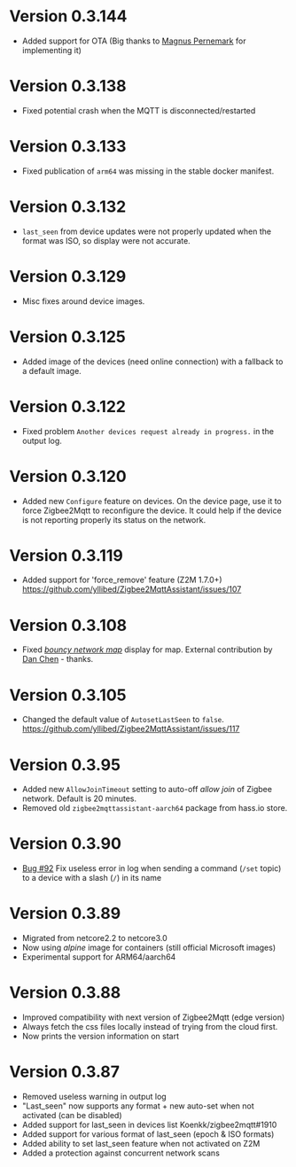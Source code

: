 # Version 0.3.144
- Added support for OTA (Big thanks to [Magnus Pernemark](https://github.com/magpern) for implementing it)

# Version 0.3.138
- Fixed potential crash when the MQTT is disconnected/restarted

# Version 0.3.133
- Fixed publication of `arm64` was missing in the stable docker manifest.

# Version 0.3.132
- `last_seen` from device updates were not properly updated when the format was ISO, so display were not accurate.

# Version 0.3.129
- Misc fixes around device images.

# Version 0.3.125
* Added image of the devices (need online connection) with a fallback to a default image.

# Version 0.3.122
* Fixed problem `Another devices request already in progress.` in the output log.

# Version 0.3.120
* Added new `Configure` feature on devices. On the device page, use it to force Zigbee2Mqtt to reconfigure the device. It could help if the device is not reporting properly its status on the network.

# Version 0.3.119
* Added support for 'force_remove' feature (Z2M 1.7.0+) <https://github.com/yllibed/Zigbee2MqttAssistant/issues/107>

# Version 0.3.108
* Fixed [_bouncy network map_](https://github.com/yllibed/Zigbee2MqttAssistant/issues/120) display for map. External contribution by [Dan Chen](https://github.com/djchen) - thanks.

# Version 0.3.105
* Changed the default value of `AutosetLastSeen` to `false`. <https://github.com/yllibed/Zigbee2MqttAssistant/issues/117>

# Version 0.3.95
* Added new `AllowJoinTimeout` setting to auto-off _allow join_ of Zigbee network. Default is 20 minutes.
* Removed old `zigbee2mqttassistant-aarch64` package from hass.io store.

# Version 0.3.90
* [Bug #92](https://github.com/yllibed/Zigbee2MqttAssistant/issues/92) Fix useless error in log when sending a command (`/set` topic) to a device with a slash (`/`) in its name

# Version 0.3.89
* Migrated from netcore2.2 to netcore3.0
* Now using _alpine_ image for containers (still official Microsoft images)
* Experimental support for ARM64/aarch64

# Version 0.3.88
* Improved compatibility with next version of Zigbee2Mqtt (edge version)
* Always fetch the css files locally instead of trying from the cloud first.
* Now prints the version information on start

# Version 0.3.87
* Removed useless warning in output log
* "Last_seen" now supports any format + new auto-set when not activated (can be disabled)
* Added support for last_seen in devices list Koenkk/zigbee2mqtt#1910
* Added support for various format of last_seen (epoch & ISO formats)
* Added ability to set last_seen feature when not activated on Z2M
* Added a protection against concurrent network scans
